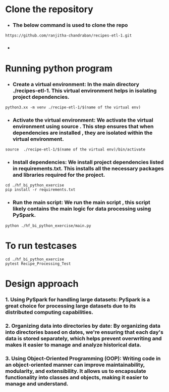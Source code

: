 # Clone the repository
- ### The below command is used to clone the repo
```
https://github.com/ranjitha-chandraban/recipes-etl-1.git
```

- ### 
# Running python program
- ### Create a virtual environment: In the main directory ./recipes-etl-1. This virtual environment helps in isolating project dependencies.
```
python3.xx -m venv ./recipe-etl-1/$(name of the virtual env)
```

- ### Activate the virtual environment: We activate the virtual environment using source . This step ensures that when dependencies are installed , they are isolated within the virtual environment.
```
source  ./recipe-etl-1/$(name of the virtual env)/bin/activate
```
- ### Install dependencies: We install project dependencies listed in requirements.txt. This installs all the necessary packages and libraries required for the project.
```
cd ./hf_bi_python_exercise
pip install -r requirements.txt
```
- ### Run the main script: We run the main script , this script likely contains the main logic for data processing using PySpark.
```
python ./hf_bi_python_exercise/main.py
```
# To run testcases
```
cd ./hf_bi_python_exercise
pytest Recipe_Processing_Test
```

# Design approach
### 1. Using PySpark for handling large datasets: PySpark is a great choice for processing large datasets due to its distributed computing capabilities.

### 2.	Organizing data into directories by date: By organizing  data into directories based on dates, we're ensuring that each day's data is stored separately, which helps prevent overwriting and makes it easier to manage and analyze historical data.

### 3.	Using Object-Oriented Programming (OOP): Writing  code in an object-oriented manner can improve maintainability, modularity, and extensibility. It allows us to encapsulate functionality into classes and objects, making it easier to manage and understand.


